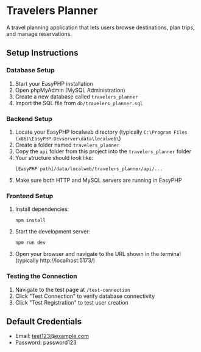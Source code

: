 
# Travelers Planner

A travel planning application that lets users browse destinations, plan trips, and manage reservations.

## Setup Instructions

### Database Setup
1. Start your EasyPHP installation
2. Open phpMyAdmin (MySQL Administration)
3. Create a new database called `travelers_planner`
4. Import the SQL file from `db/travelers_planner.sql`

### Backend Setup
1. Locate your EasyPHP localweb directory (typically `C:\Program Files (x86)\EasyPHP-Devserver\data\localweb\`)
2. Create a folder named `travelers_planner`
3. Copy the `api` folder from this project into the `travelers_planner` folder
4. Your structure should look like:
   ```
   [EasyPHP path]/data/localweb/travelers_planner/api/...
   ```
5. Make sure both HTTP and MySQL servers are running in EasyPHP

### Frontend Setup
1. Install dependencies:
   ```
   npm install
   ```
2. Start the development server:
   ```
   npm run dev
   ```
3. Open your browser and navigate to the URL shown in the terminal (typically http://localhost:5173/)

### Testing the Connection
1. Navigate to the test page at `/test-connection`
2. Click "Test Connection" to verify database connectivity
3. Click "Test Registration" to test user creation

## Default Credentials
- Email: test123@example.com
- Password: password123

